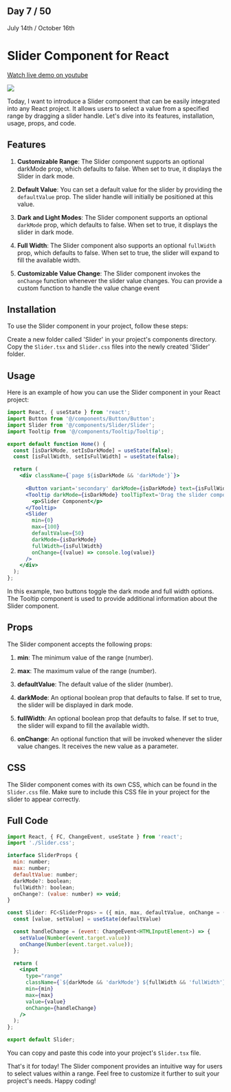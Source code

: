 ## Day 7 / 50

July 14th / October 16th

# Slider Component for React 
<a href="https://www.youtube.com/watch?v=t_Mkn9QZZmE">Watch live demo on youtube</a>

<a href="https://www.youtube.com/watch?v=t_Mkn9QZZmE"><img src="https://cdn.discordapp.com/attachments/715319623637270638/1129446105776672818/Frame_455.png"/></a> 


Today, I want to introduce a Slider component that can be easily integrated into any React project. It allows users to select a value from a specified range by dragging a slider handle. Let's dive into its features, installation, usage, props, and code.

## Features

1. **Customizable Range**: The Slider component supports an optional darkMode prop, which defaults to false. When set to true, it displays the Slider in dark mode.

2. **Default Value**: You can set a default value for the slider by providing the `defaultValue` prop. The slider handle will initially be positioned at this value.

3. **Dark and Light Modes**: The Slider component supports an optional `darkMode` prop, which defaults to false. When set to true, it displays the slider in dark mode.

4. **Full Width**: The Slider component also supports an optional `fullWidth` prop, which defaults to false. When set to true, the slider will expand to fill the available width.

5. **Customizable Value Change**:  The Slider component invokes the `onChange` function whenever the slider value changes. You can provide a custom function to handle the value change event


## Installation 

To use the Slider component in your project, follow these steps:

Create a new folder called 'Slider' in your project's components directory.
Copy the `Slider.tsx` and `Slider.css` files into the newly created 'Slider' folder.

## Usage 

Here is an example of how you can use the Slider component in your React project:

```jsx 
import React, { useState } from 'react';
import Button from '@/components/Button/Button';
import Slider from '@/components/Slider/Slider';
import Tooltip from '@/components/Tooltip/Tooltip';

export default function Home() {
  const [isDarkMode, setIsDarkMode] = useState(false);
  const [isFullWidth, setIsFullWidth] = useState(false);

  return (
    <div className={`page ${isDarkMode && 'darkMode'}`}>
      
      <Button variant='secondary' darkMode={isDarkMode} text={isFullWidth ? 'Untoggle full width' : 'Toggle full width'} handleClick={async () => setIsFullWidth(!isFullWidth)} />
      <Tooltip darkMode={isDarkMode} toolTipText='Drag the slider component to update a custom value from a custom range.'>
        <p>Slider Component</p>
      </Tooltip>
      <Slider
        min={0}
        max={100}
        defaultValue={50}
        darkMode={isDarkMode}
        fullWidth={isFullWidth}
        onChange={(value) => console.log(value)}
      />
    </div>
  );
};


```
In this example, two buttons toggle the dark mode and full width options. The Tooltip component is used to provide additional information about the Slider component. 

## Props

The Slider component accepts the following props:

1. **min**: The minimum value of the range (number).

2. **max**: The maximum value of the range (number).

3. **defaultValue**: The default value of the slider (number).
4. **darkMode**: An optional boolean prop that defaults to false. If set to true, the slider will be displayed in dark mode.
5. **fullWidth**: An optional boolean prop that defaults to false. If set to true, the slider will expand to fill the available width.
6. **onChange**: An optional function that will be invoked whenever the slider value changes. It receives the new value as a parameter.


## CSS 

The Slider component comes with its own CSS, which can be found in the `Slider.css` file. Make sure to include this CSS file in your project for the slider to appear correctly.

## Full Code 

```jsx
import React, { FC, ChangeEvent, useState } from 'react';
import './Slider.css';

interface SliderProps {
  min: number;
  max: number;
  defaultValue: number;
  darkMode?: boolean;
  fullWidth?: boolean;
  onChange?: (value: number) => void;
}

const Slider: FC<SliderProps> = ({ min, max, defaultValue, onChange = () => { }, darkMode = false, fullWidth=false }) => {
  const [value, setValue] = useState(defaultValue)

  const handleChange = (event: ChangeEvent<HTMLInputElement>) => {
    setValue(Number(event.target.value))
    onChange(Number(event.target.value));
  };

  return (
    <input
      type="range"
      className={`${darkMode && 'darkMode'} ${fullWidth && 'fullWidth'}`}
      min={min}
      max={max}
      value={value}
      onChange={handleChange}
    />
  );
};

export default Slider;

```

You can copy and paste this code into your project's `Slider.tsx` file.

That's it for today! The Slider component provides an intuitive way for users to select values within a range. Feel free to customize it further to suit your project's needs. Happy coding!